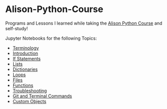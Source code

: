 # Alison-Python-Course

Programs and Lessons I learned while taking the [Alison Python Course](https://alison.com/course/diploma-in-python-programming-revised) and self-study!

Jupyter Notebooks for the following Topics:
- [Terminology](01-Terminology.ipynb)
- [Introduction](02-Introduction.ipynb)
- [If Statements](03-If_Statements.ipynb)
- [Lists](04-Lists.ipynb)
- [Dictionaries](05-Dictionaries.ipynb)
- [Loops](06-Loops.ipynb)
- [Files](07-Files.ipynb)
- [Functions](08-Functions.ipynb)
- [Troubleshooting](09-Troubleshooting.ipynb)
- [Git and Terminal Commands](10-Git_And_Terminal_Commands.ipynb)
- [Custom Objects](11-Custom_Objects.ipynb)
